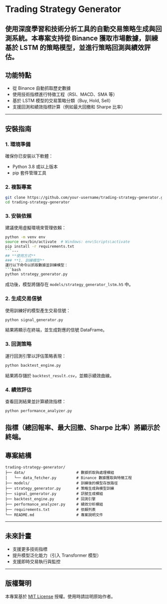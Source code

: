 # Trading Strategy Generator
使用深度學習和技術分析工具的自動交易策略生成與回測系統。本專案支持從 Binance 獲取市場數據，訓練基於 LSTM 的策略模型，並進行策略回測與績效評估。
---
## **功能特點**
- 從 Binance 自動抓取歷史數據
- 使用技術指標進行特徵工程（RSI、MACD、SMA 等）
- 基於 LSTM 模型的交易策略分類（Buy, Hold, Sell）
- 支援回測和績效指標計算（例如最大回撤和 Sharpe 比率）
---
## **安裝指南**
### **1. 環境準備**
確保你已安裝以下軟體：
- Python 3.8 或以上版本
- pip 套件管理工具
### **2. 複製專案**
```bash
git clone https://github.com/your-username/trading-strategy-generator.git
cd trading-strategy-generator
```
### **3. 安裝依賴**
建議使用虛擬環境來管理依賴：
```bash
python -m venv env
source env/bin/activate  # Windows: env\Scripts\activate
pip install -r requirements.txt
```---
## **使用方式**
### **1. 訓練模型**
運行以下命令以抓取數據並訓練模型：
```bash
python strategy_generator.py
```
成功後，模型將儲存在 `models/strategy_generator_lstm.h5` 中。
### **2. 生成交易信號**
使用訓練好的模型產生交易信號：
```bash
python signal_generator.py
```
結果將顯示在終端，並生成對應的信號 DataFrame。
### **3. 回測策略**
運行回測引擎以評估策略表現：
```bash
python backtest_engine.py
```
結果將存儲於 `backtest_result.csv`，並顯示績效曲線。
### **4. 績效評估**
查看回測結果並計算績效指標：
```bash
python performance_analyzer.py
```
指標（總回報率、最大回撤、Sharpe 比率）將顯示於終端。
---
## **專案結構**
```
trading-strategy-generator/
├── data/                       # 數據抓取與處理模組
│   └── data_fetcher.py         # Binance 數據獲取與特徵工程
├── models/                     # 訓練後的模型存放路徑
├── strategy_generator.py       # 策略生成與模型訓練
├── signal_generator.py         # 訊號生成模組
├── backtest_engine.py          # 回測引擎
├── performance_analyzer.py     # 績效分析模組
├── requirements.txt            # 依賴列表
└── README.md                   # 專案說明文件
```
---
## **未來計畫**
- 支援更多技術指標
- 提升模型泛化能力（引入 Transformer 模型）
- 支援即時交易執行與監控
---
## **版權聲明**
本專案基於 [MIT License](LICENSE) 授權。使用時請註明原始作者。
